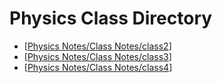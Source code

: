 # Physics Class Directory
- [[Physics Notes/Class Notes/class2]]
- [[Physics Notes/Class Notes/class3]]
- [[Physics Notes/Class Notes/class4]]





[//begin]: # "Autogenerated link references for markdown compatibility"
[Physics Notes/Class Notes/class2]: class2.md "Physics Lesson 2"
[Physics Notes/Class Notes/class3]: class3.md "Physics Lesson 3"
[Physics Notes/Class Notes/class4]: class4.md "Physics Lesson 4"
[//end]: # "Autogenerated link references"
